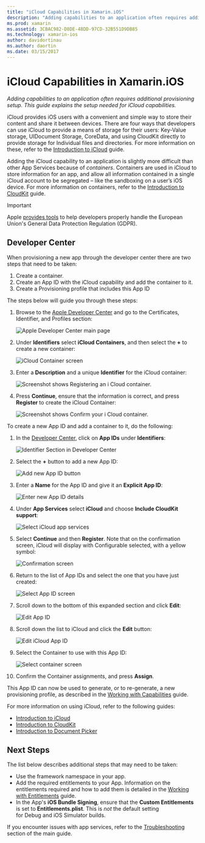 ```yaml
---
title: "iCloud Capabilities in Xamarin.iOS"
description: "Adding capabilities to an application often requires additional provisioning setup. This guide explains the setup needed for iCloud capabilities."
ms.prod: xamarin
ms.assetid: 3CBAC982-D8DE-48DD-97CD-32B551D9DB85
ms.technology: xamarin-ios
author: davidortinau
ms.author: daortin
ms.date: 03/15/2017
---
```


# iCloud Capabilities in Xamarin.iOS

_Adding capabilities to an application often requires additional provisioning setup. This guide explains the setup needed for iCloud capabilities._

iCloud provides iOS users with a convenient and simple way to store their content and share it between devices. There are four ways that developers can use iCloud to provide a means of storage for their users: Key-Value storage, UIDocument Storage, CoreData, and using CloudKit directly to provide storage for Individual files and directories. For more information on these, refer to the [Introduction to iCloud](~/ios/data-cloud/introduction-to-icloud.md) guide.

Adding the iCloud capability to an application is slightly more difficult than other App Services because of _containers_. Containers are used in iCloud to store information for an app, and allow all information contained in a single iCloud account to be segregated – like the sandboxing on a user’s iOS device. For more information on containers, refer to the [Introduction to CloudKit](~/ios/data-cloud/intro-to-cloudkit.md) guide.

> [!IMPORTANT]
> Apple [provides tools](https://developer.apple.com/support/allowing-users-to-manage-data/) 
> to help developers properly handle the European Union's General Data 
> Protection Regulation (GDPR).

<a name="icloud-developer-center"></a>

## Developer Center

When provisioning a new app through the developer center there are two steps that need to be taken:

1. Create a container.
2. Create an App ID with the iCloud capability and add the container to it.
3. Create a Provisioning profile that includes this App ID

The steps below will guide you through these steps:

1. Browse to the [Apple Developer Center](https://developer.apple.com/account/) and go to the Certificates, Identifier, and Profiles section: 
    
     ![Apple Developer Center main page](icloud-capabilities-images/image22.png)

2. Under **Identifiers** select **iCloud Containers**, and then select the **+** to create a new container:  
    
    ![iCloud Container screen](icloud-capabilities-images/image23.png)

3. Enter a **Description** and a unique **Identifier** for the iCloud container: 
    
    ![Screenshot shows Registering an i Cloud container.](icloud-capabilities-images/image24.png)

4. Press **Continue**, ensure that the information is correct, and press **Register** to create the iCloud Container:  
    
    ![Screenshot shows Confirm your i Cloud container.](icloud-capabilities-images/image25.png)

To create a new App ID and add a container to it, do the following:

1. In the [Developer Center](https://developer.apple.com/account/), click on **App IDs** under **Identifiers**: 
    
    ![Identifier Section in Developer Center](icloud-capabilities-images/image26.png)

2. Select the **+** button to add a new App ID: 
    
    ![Add new App ID button](icloud-capabilities-images/image27.png)

3. Enter a **Name** for the App ID and give it an **Explicit App ID**:
    
    ![Enter new App ID details](icloud-capabilities-images/image28.png)

4. Under **App Services** select **iCloud** and choose **Include CloudKit support**:
    
    ![Select iCloud app services](icloud-capabilities-images/image29.png)

5. Select **Continue** and then **Register**. Note that on the confirmation screen, iCloud will display with Configurable selected, with a yellow symbol:   
    
    ![Confirmation screen](icloud-capabilities-images/image30.png)

6. Return to the list of App IDs and select the one that you have just created: 
    
    ![Select App ID screen](icloud-capabilities-images/image31.png)

7. Scroll down to the bottom of this expanded section and click **Edit**:
    
    ![Edit App ID](icloud-capabilities-images/image32.png)

8. Scroll down the list to iCloud and click the **Edit** button:  
    
    ![Edit iCloud App ID](icloud-capabilities-images/image33.png)

9. Select the Container to use with this App ID:  
    
    ![Select container screen](icloud-capabilities-images/image34.png)

10. Confirm the Container assignments, and press **Assign**.

This App ID can now be used to generate, or to re-generate, a new provisioning profile, as described in the [Working with Capabilities](~/ios/deploy-test/provisioning/capabilities/index.md) guide. 

For more information on using iCloud, refer to the following guides:

* [Introduction to iCloud](~/ios/data-cloud/introduction-to-icloud.md)
* [Introduction to CloudKit](~/ios/data-cloud/intro-to-cloudkit.md)
* [Introduction to Document Picker](~/ios/platform/document-picker.md)

## Next Steps

The list below describes additional steps that may need to be taken:

* Use the framework namespace in your app.
* Add the required entitlements to your App. Information on the entitlements required and how to add them is detailed in the [Working with Entitlements](~/ios/deploy-test/provisioning/entitlements.md) guide.
* In the App's **iOS Bundle Signing**, ensure that the **Custom Entitlements** is set to **Entitlements.plist**. This is _not_ the default setting for Debug and iOS Simulator builds.

If you encounter issues with app services, refer to the [Troubleshooting](~/ios/deploy-test/provisioning/capabilities/index.md) section of the main guide.

